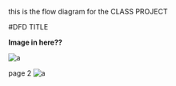 this is the flow diagram for the CLASS PROJECT

#DFD TITLE 

**Image in here??**

![a](https://cloud.githubusercontent.com/assets/21317654/18326243/73bf8d5a-750a-11e6-804b-91e3a0e33ec8.jpg)

page 2 ![a](https://cloud.githubusercontent.com/assets/21317654/18605807/d2e5437e-7c62-11e6-88d3-061ad3ba8aa9.png)
